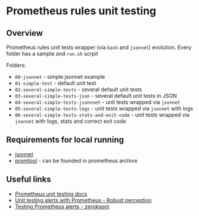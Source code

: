 # Prometheus rules unit testing

## Overview

Prometheus rules unit tests wrapper (via `bash` and `jsonnet`) evolution. Every folder has a sample and `run.sh` scrpit

Folders:

- `00-jsonnet` - simple jsonnet example
- `01-simple-test` - default unit test
- `02-several-simple-tests` - several default unit tests
- `03-several-simple-tests-json` - several default unit tests in JSON
- `04-several-simple-tests-jsonnnet` - unit tests wrapped via `jsonnet`
- `05-several-simple-tests-logs` - unit tests wrapped via `jsonnet` with logs
- `06-several-simple-tests-stats-and-exit-code` - unit tests wrapped via `jsonnet` with logs, stats and correct exit code

## Requirements for local running

- [jsonnet](https://jsonnet.org)
- [promtool](https://prometheus.io/download/) - can be founded in prometheus archive

## Useful links

- [Prometheus unit testing docs](https://prometheus.io/docs/prometheus/latest/configuration/unit_testing_rules/)
- [Unit testing alerts with Prometheus - Robust perception](https://www.robustperception.io/unit-testing-alerts-with-prometheus)
- [Testing Prometheus alerts - zerokspot](https://zerokspot.com/weblog/2019/11/25/testing-prometheus-alerts/)
